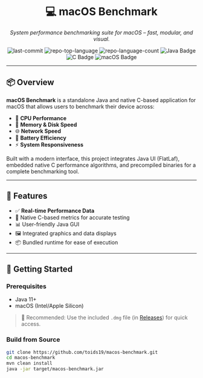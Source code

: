 <div align="center">

# 💻 macOS Benchmark

<em>System performance benchmarking suite for macOS – fast, modular, and visual.</em>

<!-- BADGES -->
<img src="https://img.shields.io/github/last-commit/toids19/macos-benchmark?style=flat&logo=git&logoColor=white&color=blue" alt="last-commit">
<img src="https://img.shields.io/github/languages/top/toids19/macos-benchmark?style=flat&color=blue" alt="repo-top-language">
<img src="https://img.shields.io/github/languages/count/toids19/macos-benchmark?style=flat&color=blue" alt="repo-language-count">

<img src="https://img.shields.io/badge/Java-ED8B00?style=flat&logo=java&logoColor=white" alt="Java Badge">
<img src="https://img.shields.io/badge/C-00599C?style=flat&logo=c&logoColor=white" alt="C Badge">
<img src="https://img.shields.io/badge/macOS-000000?style=flat&logo=apple&logoColor=white" alt="macOS Badge">

</div>

---

## 📦 Overview

**macOS Benchmark** is a standalone Java and native C-based application for macOS that allows users to benchmark their device across:

- 🧠 **CPU Performance**
- 💾 **Memory & Disk Speed**
- 🌐 **Network Speed**
- 🔋 **Battery Efficiency**
- ⚡ **System Responsiveness**

Built with a modern interface, this project integrates Java UI (FlatLaf), embedded native C performance algorithms, and precompiled binaries for a complete benchmarking tool.

---

## 🧰 Features

- ✅ **Real-time Performance Data**
- 🔧 Native C-based metrics for accurate testing
- 📊 User-friendly Java GUI
- 🖼️ Integrated graphics and data displays
- 📦 Bundled runtime for ease of execution

---

## 🚀 Getting Started

### Prerequisites

- Java 11+
- macOS (Intel/Apple Silicon)

> 📝 Recommended: Use the included `.dmg` file (in [Releases](https://github.com/toids19/macos-benchmark/releases)) for quick access.

### Build from Source

```bash
git clone https://github.com/toids19/macos-benchmark.git
cd macos-benchmark
mvn clean install
java -jar target/macos-benchmark.jar
